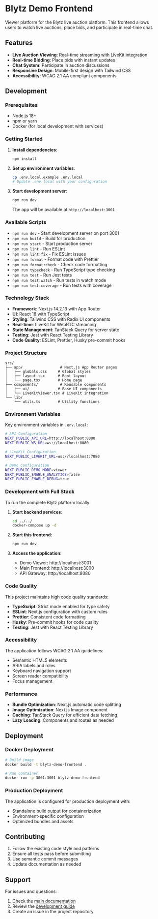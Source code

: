 # Blytz Demo Frontend

Viewer platform for the Blytz live auction platform. This frontend allows users to watch live auctions, place bids, and participate in real-time chat.

## Features

- **Live Auction Viewing**: Real-time streaming with LiveKit integration
- **Real-time Bidding**: Place bids with instant updates
- **Chat System**: Participate in auction discussions
- **Responsive Design**: Mobile-first design with Tailwind CSS
- **Accessibility**: WCAG 2.1 AA compliant components

## Development

### Prerequisites

- Node.js 18+ 
- npm or yarn
- Docker (for local development with services)

### Getting Started

1. **Install dependencies**:
   ```bash
   npm install
   ```

2. **Set up environment variables**:
   ```bash
   cp .env.local.example .env.local
   # Update .env.local with your configuration
   ```

3. **Start development server**:
   ```bash
   npm run dev
   ```

   The app will be available at `http://localhost:3001`

### Available Scripts

- `npm run dev` - Start development server on port 3001
- `npm run build` - Build for production
- `npm run start` - Start production server
- `npm run lint` - Run ESLint
- `npm run lint:fix` - Fix ESLint issues
- `npm run format` - Format code with Prettier
- `npm run format:check` - Check code formatting
- `npm run typecheck` - Run TypeScript type checking
- `npm run test` - Run Jest tests
- `npm run test:watch` - Run tests in watch mode
- `npm run test:coverage` - Run tests with coverage

### Technology Stack

- **Framework**: Next.js 14.2.13 with App Router
- **UI**: React 18 with TypeScript
- **Styling**: Tailwind CSS with Radix UI components
- **Real-time**: LiveKit for WebRTC streaming
- **State Management**: TanStack Query for server state
- **Testing**: Jest with React Testing Library
- **Code Quality**: ESLint, Prettier, Husky pre-commit hooks

### Project Structure

```
src/
├── app/                 # Next.js App Router pages
│   ├── globals.css     # Global styles
│   ├── layout.tsx      # Root layout
│   └── page.tsx        # Home page
├── components/          # Reusable components
│   ├── ui/             # Base UI components
│   └── LiveKitViewer.tsx # LiveKit integration
└── lib/
    └── utils.ts        # Utility functions
```

### Environment Variables

Key environment variables in `.env.local`:

```bash
# API Configuration
NEXT_PUBLIC_API_URL=http://localhost:8080
NEXT_PUBLIC_WS_URL=ws://localhost:8080

# LiveKit Configuration
NEXT_PUBLIC_LIVEKIT_URL=ws://localhost:7880

# Demo Configuration
NEXT_PUBLIC_DEMO_MODE=viewer
NEXT_PUBLIC_ENABLE_ANALYTICS=false
NEXT_PUBLIC_ENABLE_DEBUG=true
```

### Development with Full Stack

To run the complete Blytz platform locally:

1. **Start backend services**:
   ```bash
   cd ../../
   docker-compose up -d
   ```

2. **Start this frontend**:
   ```bash
   npm run dev
   ```

3. **Access the application**:
   - Demo Viewer: http://localhost:3001
   - Main Frontend: http://localhost:3000
   - API Gateway: http://localhost:8080

### Code Quality

This project maintains high code quality standards:

- **TypeScript**: Strict mode enabled for type safety
- **ESLint**: Next.js configuration with custom rules
- **Prettier**: Consistent code formatting
- **Husky**: Pre-commit hooks for code quality
- **Testing**: Jest with React Testing Library

### Accessibility

The application follows WCAG 2.1 AA guidelines:

- Semantic HTML5 elements
- ARIA labels and roles
- Keyboard navigation support
- Screen reader compatibility
- Focus management

### Performance

- **Bundle Optimization**: Next.js automatic code splitting
- **Image Optimization**: Next.js Image component
- **Caching**: TanStack Query for efficient data fetching
- **Lazy Loading**: Components and routes as needed

## Deployment

### Docker Deployment

```bash
# Build image
docker build -t blytz-demo-frontend .

# Run container
docker run -p 3001:3001 blytz-demo-frontend
```

### Production Deployment

The application is configured for production deployment with:

- Standalone build output for containerization
- Environment-specific configuration
- Optimized bundles and assets

## Contributing

1. Follow the existing code style and patterns
2. Ensure all tests pass before submitting
3. Use semantic commit messages
4. Update documentation as needed

## Support

For issues and questions:

1. Check the [main documentation](../../README.md)
2. Review the [development guide](../../DEVELOPMENT.md)
3. Create an issue in the project repository